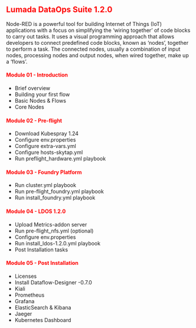 ## <font color='red'>Lumada DataOps Suite 1.2.0</font>  

Node-RED is a powerful tool for building Internet of Things (IoT) applications with a focus on simplifying the ‘wiring together’ of code blocks to carry out tasks. It uses a visual programming approach that allows developers to connect predefined code blocks, known as ‘nodes’, together to perform a task. The connected nodes, usually a combination of input nodes, processing nodes and output nodes, when wired together, make up a ‘flows’.

#### <font color='red'>Module 01 - Introduction</font>
* Brief overview
* Building your first flow
* Basic Nodes & Flows
* Core Nodes

#### <font color='red'>Module 02 - Pre-flight</font>
* Download Kubespray 1.24
* Configure env.properties
* Configure extra-vars.yml
* Configure hosts-skytap.yml
* Run preflight_hardware.yml playbook

#### <font color='red'>Module 03 - Foundry Platform</font>
* Run cluster.yml playbook
* Run pre-flight_foundry.yml playbook
* Run install_foundry.yml playbook

#### <font color='red'>Module 04 - LDOS 1.2.0</font>
* Upload Metrics-addon server
* Run pre-flight_nfs.yml (optional)
* Configure env.properties
* Run install_ldos-1.2.0.yml playbook
* Post Installation tasks

#### <font color='red'>Module 05 - Post Installation</font>
* Licenses
* Install Dataflow-Designer -0.7.0
* Kiali
* Prometheus
* Grafana
* ElasticSearch & Kibana 
* Jaeger
* Kubernetes Dashboard